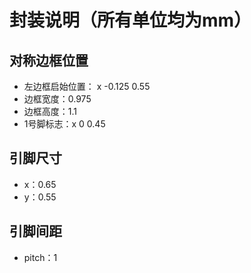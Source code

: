 # 封装说明（所有单位均为mm）
## 对称边框位置
 * 左边框启始位置： x -0.125 0.55
 * 边框宽度：0.975
 * 边框高度：1.1
 * 1号脚标志：x 0 0.45
## 引脚尺寸
 * x：0.65
 * y：0.55
## 引脚间距
 * pitch：1